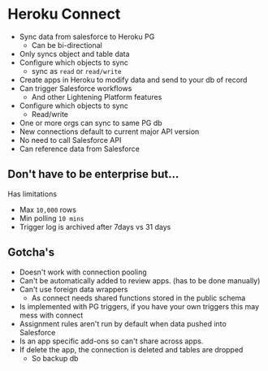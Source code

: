 # Heroku Connect

- Sync data from salesforce to Heroku PG
  - Can be bi-directional
- Only syncs object and table data
- Configure which objects to sync
  - sync as `read` or `read/write`
- Create apps in Heroku to modify data and send to your db of record
- Can trigger Salesforce workflows
  - And other Lightening Platform features
- Configure which objects to sync
  - Read/write
- One or more orgs can sync to same PG db
- New connections default to current major API version
- No need to call Salesforce API
- Can reference data from Salesforce

## Don't have to be enterprise but...

Has limitations

- Max `10,000` rows
- Min polling `10 mins`
- Trigger log is archived after 7days vs 31 days

## Gotcha's

- Doesn't work with connection pooling
- Can't be automatically added to review apps. (has to be done manually)
- Can't use foreign data wrappers
  - As connect needs shared functions stored in the public schema
- Is implemented with PG triggers, if you have your own triggers this may mess with connect
- Assignment rules aren't run by default when data pushed into Salesforce
- Is an app specific add-ons so can't share across apps.
- If delete the app, the connection is deleted and tables are dropped
  - So backup db

